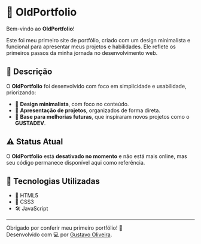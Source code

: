 # 🖤 OldPortfolio

Bem-vindo ao **OldPortfolio**!  

Este foi meu primeiro site de portfólio, criado com um design minimalista e funcional para apresentar meus projetos e habilidades. Ele reflete os primeiros passos da minha jornada no desenvolvimento web.  

## 📝 Descrição

O **OldPortfolio** foi desenvolvido com foco em simplicidade e usabilidade, priorizando:  
- 🖤 **Design minimalista**, com foco no conteúdo.  
- 📂 **Apresentação de projetos**, organizados de forma direta.  
- 🌟 **Base para melhorias futuras**, que inspiraram novos projetos como o **GUSTADEV**.  

## ⚠️ Status Atual

O **OldPortfolio** está **desativado no momento** e não está mais online, mas seu código permanece disponível aqui como referência.  

## 🚀 Tecnologias Utilizadas

- 📄 HTML5  
- 🎨 CSS3  
- 🛠️ JavaScript  

---

Obrigado por conferir meu primeiro portfólio! 🙌  
Desenvolvido com 💻 por [Gustavo Oliveira](https://github.com/seu-usuario).
